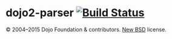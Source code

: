 # dojo2-parser [![Build Status](https://travis-ci.org/kitsonk/dojo2-parser.png)](https://travis-ci.org/dojo/dojo2-parser)


© 2004–2015 Dojo Foundation & contributors. [New BSD](http://opensource.org/licenses/BSD-3-Clause) license.
